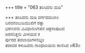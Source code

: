 +++
title = "063 ತರಿಸಿದನು ಮಡಿ"

+++
ತರಿಸಿದನು ಮಡಿ ವರ್ಗದಮಲಾಂ  
ಬರವನಂಬುಜಮುಖಿಗೆ ರತ್ನಾ  
ಭರಣವನು ವಿವಿಧಾನುಲೇಪನ ಚಿತ್ರಸಂಪುಟವ   
ಅರಸನಿತ್ತನು ವೀಳಯವ ಕ  
ರ್ಪುರದ ತವಲಾಯಿಗಳನಭ್ಯಂ  
ತರಕಿವರ ಕಳುಹಿದನು ಗಾಂಧಾರಿಯನು ಕಾಣಿಸಿದ    ॥63॥